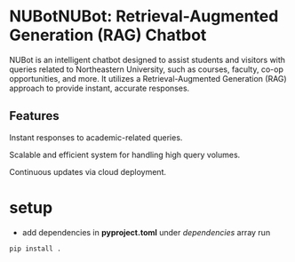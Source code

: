 # NUBotNUBot: Retrieval-Augmented Generation (RAG) Chatbot

NUBot is an intelligent chatbot designed to assist students and visitors with queries related to Northeastern University, such as courses, faculty, co-op opportunities, and more. It utilizes a Retrieval-Augmented Generation (RAG) approach to provide instant, accurate responses.

## Features

Instant responses to academic-related queries.

Scalable and efficient system for handling high query volumes.

Continuous updates via cloud deployment.

# setup

- add dependencies in **pyproject.toml** under _dependencies_ array
  run

```
pip install .
```
